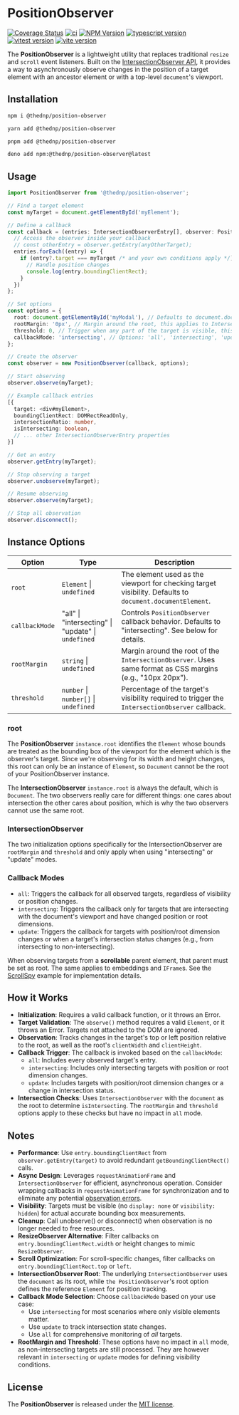 # PositionObserver
[![Coverage Status](https://coveralls.io/repos/github/thednp/position-observer/badge.svg)](https://coveralls.io/github/thednp/position-observer)
[![ci](https://github.com/thednp/position-observer/actions/workflows/ci.yml/badge.svg)](https://github.com/thednp/position-observer/actions/workflows/ci.yml)
[![NPM Version](https://img.shields.io/npm/v/@thednp/position-observer.svg)](https://www.npmjs.com/package/@thednp/position-observer)
[![typescript version](https://img.shields.io/badge/typescript-5.8.3-brightgreen)](https://www.typescriptlang.org/)
[![vitest version](https://img.shields.io/badge/vitest-3.2.3-brightgreen)](https://vitest.dev/)
[![vite version](https://img.shields.io/badge/vite-6.3.5-brightgreen)](https://vitejs.dev/)


The **PositionObserver** is a lightweight utility that replaces traditional `resize` and `scroll` event listeners. Built on the [IntersectionObserver API](https://developer.mozilla.org/en-US/docs/Web/API/IntersectionObserver), it provides a way to asynchronously observe changes in the position of a target element with an ancestor element or with a top-level `document`'s viewport.


## Installation

```bash
npm i @thednp/position-observer
```

```bash
yarn add @thednp/position-observer
```

```bash
pnpm add @thednp/position-observer
```

```bash
deno add npm:@thednp/position-observer@latest
```


## Usage

```ts
import PositionObserver from '@thednp/position-observer';

// Find a target element
const myTarget = document.getElementById('myElement');

// Define a callback
const callback = (entries: IntersectionObserverEntry[], observer: PositionObserver) => {
  // Access the observer inside your callback
  // const otherEntry = observer.getEntry(anyOtherTarget);
  entries.forEach((entry) => {
    if (entry?.target === myTarget /* and your own conditions apply */) {
      // Handle position changes
      console.log(entry.boundingClientRect);
    }
  })
};

// Set options
const options = {
  root: document.getElementById('myModal'), // Defaults to document.documentElement
  rootMargin: '0px', // Margin around the root, this applies to IntersectionObserver
  threshold: 0, // Trigger when any part of the target is visible, this applies to IntersectionObserver
  callbackMode: 'intersecting', // Options: 'all', 'intersecting', 'update'
};

// Create the observer
const observer = new PositionObserver(callback, options);

// Start observing
observer.observe(myTarget);

// Example callback entries
[{
  target: <div#myElement>,
  boundingClientRect: DOMRectReadOnly,
  intersectionRatio: number,
  isIntersecting: boolean,
  // ... other IntersectionObserverEntry properties
}]

// Get an entry
observer.getEntry(myTarget);

// Stop observing a target
observer.unobserve(myTarget);

// Resume observing
observer.observe(myTarget);

// Stop all observation
observer.disconnect();
```


## Instance Options

| Option | Type | Description |
|--------| -----|-------------|
| `root` | `Element` \| `undefined` | The element used as the viewport for checking target visibility. Defaults to `document.documentElement`.|
| `callbackMode` | "all" \| "intersecting" \| "update" \| `undefined` | Controls `PositionObserver` callback behavior. Defaults to "intersecting". See below for details. |
| `rootMargin` | `string` \| `undefined` | Margin around the root of the `IntersectionObserver`. Uses same format as CSS margins (e.g., "10px 20px"). |
| `threshold` | `number` \| `number[]` \| `undefined` | Percentage of the target's visibility required to trigger the `IntersectionObserver` callback. |

### root
The **PositionObserver** `instance.root` identifies the `Element` whose bounds are treated as the bounding box of the viewport for the element which is the observer's target. Since we're observing for its width and height changes, this root can only be an instance of `Element`, so `Document` cannot be the root of your PositionObserver instance.

The **IntersectionObserver** `instance.root` is always the default, which is `Document`. The two observers really care for different things: one cares about intersection the other cares about position, which is why the two observers cannot use the same root.

### IntersectionObserver
The two initialization options specifically for the IntersectionObserver are `rootMargin` and `threshold` and only apply when using "intersecting" or "update" modes.

### Callback Modes
* `all`: Triggers the callback for all observed targets, regardless of visibility or position changes.
* `intersecting`: Triggers the callback only for targets that are intersecting with the document's viewport and have changed position or root dimensions.
* `update`: Triggers the callback for targets with position/root dimension changes or when a target's intersection status changes (e.g., from intersecting to non-intersecting).

When observing targets from a **scrollable** parent element, that parent must be set as root. The same applies to embeddings and `IFrame`s. See the [ScrollSpy](https://github.com/thednp/bootstrap.native/blob/master/src/components/scrollspy.ts) example for implementation details.


## How it Works
* **Initialization**: Requires a valid callback function, or it throws an Error.
* **Target Validation**: The `observe()` method requires a valid `Element`, or it throws an Error. Targets not attached to the DOM are ignored.
* **Observation**: Tracks changes in the target's top or left position relative to the root, as well as the root's `clientWidth` and `clientHeight`.
* **Callback Trigger**: The callback is invoked based on the `callbackMode`:
  - `all`: Includes every observed target's entry.
  - `intersecting`: Includes only intersecting targets with position or root dimension changes.
  - `update`: Includes targets with position/root dimension changes or a change in intersection status.
* **Intersection Checks**: Uses `IntersectionObserver` with the `document` as the root to determine `isIntersecting`. The `rootMargin` and `threshold` options apply to these checks but have no impact in `all` mode.


## Notes
* **Performance**: Use `entry.boundingClientRect` from `observer.getEntry(target)` to avoid redundant `getBoundingClientRect()` calls.
* **Async Design**: Leverages `requestAnimationFrame` and `IntersectionObserver` for efficient, asynchronous operation. Consider wrapping callbacks in `requestAnimationFrame` for synchronization and to eliminate any potential [observation errors](https://developer.mozilla.org/en-US/docs/Web/API/ResizeObserver#observation_errors).
* **Visibility**: Targets must be visible (no `display: none` or `visibility: hidden`) for actual accurate bounding box measurements.
* **Cleanup**: Call unobserve() or disconnect() when observation is no longer needed to free resources.
* **ResizeObserver Alternative**: Filter callbacks on `entry.boundingClientRect.width` or height changes to mimic `ResizeObserver`.
* **Scroll Optimization**: For scroll-specific changes, filter callbacks on `entry.boundingClientRect.top` or `left`.
* **IntersectionObserver Root**: The underlying `IntersectionObserver` uses the `document` as its root, while `the PositionObserver`'s root option defines the reference `Element` for position tracking.
* **Callback Mode Selection**: Choose `callbackMode` based on your use case:
  - Use `intersecting` for most scenarios where only visible elements matter.
  - Use `update` to track intersection state changes.
  - Use `all` for comprehensive monitoring of *all* targets.
* **RootMargin and Threshold**: These options have no impact in `all` mode, as non-intersecting targets are still processed. They are however relevant in `intersecting` or `update` modes for defining visibility conditions.


## License
The **PositionObserver** is released under the [MIT license](https://github.com/thednp/position-observer/blob/master/LICENSE).
